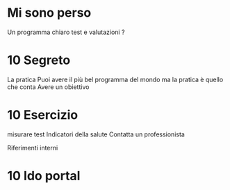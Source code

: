 # Mi sono perso 

Un programma chiaro test e valutazioni ?

# 10 Segreto

La pratica Puoi avere il più bel programma del mondo ma la pratica è quello che conta
Avere un obiettivo 



# 10 Esercizio


misurare test 
Indicatori della salute
Contatta un professionista

Riferimenti interni




 
# 10 Ido portal

<!--stackedit_data:
eyJoaXN0b3J5IjpbLTE4ODQ5ODE5MzEsNjQxMDA4NDE5LC0yMT
E0NzIwMjcxXX0=
-->